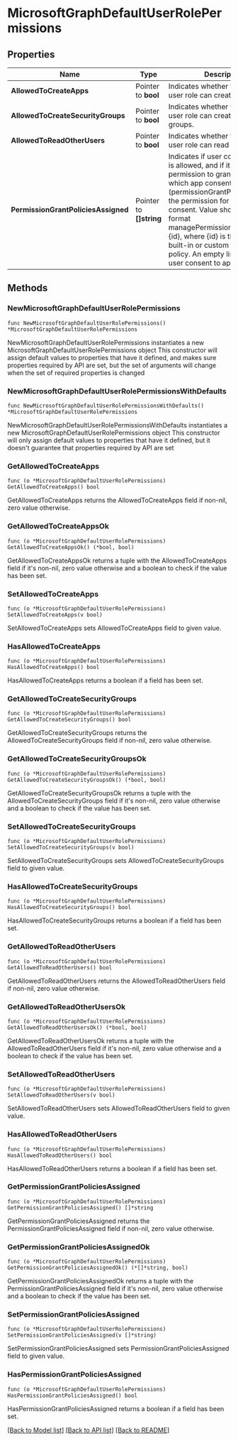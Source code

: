 # MicrosoftGraphDefaultUserRolePermissions

## Properties

Name | Type | Description | Notes
------------ | ------------- | ------------- | -------------
**AllowedToCreateApps** | Pointer to **bool** | Indicates whether the default user role can create applications. | [optional] 
**AllowedToCreateSecurityGroups** | Pointer to **bool** | Indicates whether the default user role can create security groups. | [optional] 
**AllowedToReadOtherUsers** | Pointer to **bool** | Indicates whether the default user role can read other users. | [optional] 
**PermissionGrantPoliciesAssigned** | Pointer to **[]string** | Indicates if user consent to apps is allowed, and if it is, which permission to grant consent and which app consent policy (permissionGrantPolicy) govern the permission for users to grant consent. Value should be in the format managePermissionGrantsForSelf.{id}, where {id} is the id of a built-in or custom app consent policy. An empty list indicates user consent to apps is disabled. | [optional] 

## Methods

### NewMicrosoftGraphDefaultUserRolePermissions

`func NewMicrosoftGraphDefaultUserRolePermissions() *MicrosoftGraphDefaultUserRolePermissions`

NewMicrosoftGraphDefaultUserRolePermissions instantiates a new MicrosoftGraphDefaultUserRolePermissions object
This constructor will assign default values to properties that have it defined,
and makes sure properties required by API are set, but the set of arguments
will change when the set of required properties is changed

### NewMicrosoftGraphDefaultUserRolePermissionsWithDefaults

`func NewMicrosoftGraphDefaultUserRolePermissionsWithDefaults() *MicrosoftGraphDefaultUserRolePermissions`

NewMicrosoftGraphDefaultUserRolePermissionsWithDefaults instantiates a new MicrosoftGraphDefaultUserRolePermissions object
This constructor will only assign default values to properties that have it defined,
but it doesn't guarantee that properties required by API are set

### GetAllowedToCreateApps

`func (o *MicrosoftGraphDefaultUserRolePermissions) GetAllowedToCreateApps() bool`

GetAllowedToCreateApps returns the AllowedToCreateApps field if non-nil, zero value otherwise.

### GetAllowedToCreateAppsOk

`func (o *MicrosoftGraphDefaultUserRolePermissions) GetAllowedToCreateAppsOk() (*bool, bool)`

GetAllowedToCreateAppsOk returns a tuple with the AllowedToCreateApps field if it's non-nil, zero value otherwise
and a boolean to check if the value has been set.

### SetAllowedToCreateApps

`func (o *MicrosoftGraphDefaultUserRolePermissions) SetAllowedToCreateApps(v bool)`

SetAllowedToCreateApps sets AllowedToCreateApps field to given value.

### HasAllowedToCreateApps

`func (o *MicrosoftGraphDefaultUserRolePermissions) HasAllowedToCreateApps() bool`

HasAllowedToCreateApps returns a boolean if a field has been set.

### GetAllowedToCreateSecurityGroups

`func (o *MicrosoftGraphDefaultUserRolePermissions) GetAllowedToCreateSecurityGroups() bool`

GetAllowedToCreateSecurityGroups returns the AllowedToCreateSecurityGroups field if non-nil, zero value otherwise.

### GetAllowedToCreateSecurityGroupsOk

`func (o *MicrosoftGraphDefaultUserRolePermissions) GetAllowedToCreateSecurityGroupsOk() (*bool, bool)`

GetAllowedToCreateSecurityGroupsOk returns a tuple with the AllowedToCreateSecurityGroups field if it's non-nil, zero value otherwise
and a boolean to check if the value has been set.

### SetAllowedToCreateSecurityGroups

`func (o *MicrosoftGraphDefaultUserRolePermissions) SetAllowedToCreateSecurityGroups(v bool)`

SetAllowedToCreateSecurityGroups sets AllowedToCreateSecurityGroups field to given value.

### HasAllowedToCreateSecurityGroups

`func (o *MicrosoftGraphDefaultUserRolePermissions) HasAllowedToCreateSecurityGroups() bool`

HasAllowedToCreateSecurityGroups returns a boolean if a field has been set.

### GetAllowedToReadOtherUsers

`func (o *MicrosoftGraphDefaultUserRolePermissions) GetAllowedToReadOtherUsers() bool`

GetAllowedToReadOtherUsers returns the AllowedToReadOtherUsers field if non-nil, zero value otherwise.

### GetAllowedToReadOtherUsersOk

`func (o *MicrosoftGraphDefaultUserRolePermissions) GetAllowedToReadOtherUsersOk() (*bool, bool)`

GetAllowedToReadOtherUsersOk returns a tuple with the AllowedToReadOtherUsers field if it's non-nil, zero value otherwise
and a boolean to check if the value has been set.

### SetAllowedToReadOtherUsers

`func (o *MicrosoftGraphDefaultUserRolePermissions) SetAllowedToReadOtherUsers(v bool)`

SetAllowedToReadOtherUsers sets AllowedToReadOtherUsers field to given value.

### HasAllowedToReadOtherUsers

`func (o *MicrosoftGraphDefaultUserRolePermissions) HasAllowedToReadOtherUsers() bool`

HasAllowedToReadOtherUsers returns a boolean if a field has been set.

### GetPermissionGrantPoliciesAssigned

`func (o *MicrosoftGraphDefaultUserRolePermissions) GetPermissionGrantPoliciesAssigned() []*string`

GetPermissionGrantPoliciesAssigned returns the PermissionGrantPoliciesAssigned field if non-nil, zero value otherwise.

### GetPermissionGrantPoliciesAssignedOk

`func (o *MicrosoftGraphDefaultUserRolePermissions) GetPermissionGrantPoliciesAssignedOk() (*[]*string, bool)`

GetPermissionGrantPoliciesAssignedOk returns a tuple with the PermissionGrantPoliciesAssigned field if it's non-nil, zero value otherwise
and a boolean to check if the value has been set.

### SetPermissionGrantPoliciesAssigned

`func (o *MicrosoftGraphDefaultUserRolePermissions) SetPermissionGrantPoliciesAssigned(v []*string)`

SetPermissionGrantPoliciesAssigned sets PermissionGrantPoliciesAssigned field to given value.

### HasPermissionGrantPoliciesAssigned

`func (o *MicrosoftGraphDefaultUserRolePermissions) HasPermissionGrantPoliciesAssigned() bool`

HasPermissionGrantPoliciesAssigned returns a boolean if a field has been set.


[[Back to Model list]](../README.md#documentation-for-models) [[Back to API list]](../README.md#documentation-for-api-endpoints) [[Back to README]](../README.md)



